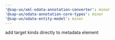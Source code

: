 ```yaml
---
'@sap-ux/xml-odata-annotation-converter': minor
'@sap-ux/odata-annotation-core-types': minor
'@sap-ux/odata-entity-model': minor
---
```


add target kinds directly to metadata element
